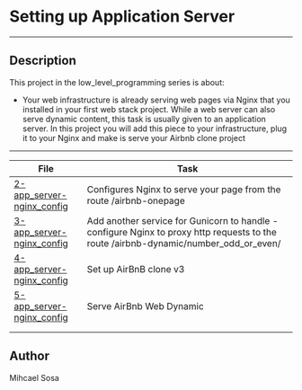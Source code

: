 # Setting up Application Server
---

## Description

This project in the low_level_programming series is about:

*  Your web infrastructure is already serving web pages via Nginx that you installed in your first web stack project. While a web server can also serve dynamic content, this task is usually given to an application server. In this project you will add this piece to your infrastructure, plug it to your Nginx and make is serve your Airbnb clone project

---
File|Task
---|---
[2-app_server-nginx_config](./2-app_server-nginx_config) | Configures Nginx to serve your page from the route /airbnb-onepage
[3-app_server-nginx_config](./3-app_server-nginx_config) | Add another service for Gunicorn to handle - configure Nginx to proxy http requests to the route /airbnb-dynamic/number_odd_or_even/<int>
[4-app_server-nginx_config](./4-app_server-nginx_config) | Set up AirBnB clone v3
[5-app_server-nginx_config](./5-app_server-nginx_config) | Serve AirBnb Web Dynamic
[](./) |
[](./) |

## Author
 Mihcael Sosa
